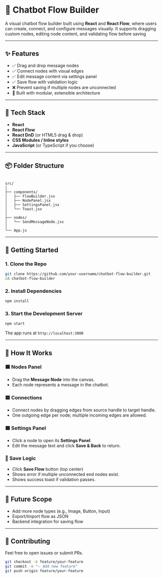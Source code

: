 # 💬 Chatbot Flow Builder

A visual chatbot flow builder built using **React** and **React Flow**, where users can create, connect, and configure messages visually. It supports dragging custom nodes, editing node content, and validating flow before saving

---

## ✨ Features

- ✅ Drag and drop message nodes
- ✅ Connect nodes with visual edges
- ✅ Edit message content via settings panel
- ✅ Save flow with validation logic
- ❌ Prevent saving if multiple nodes are unconnected
- 🧱 Built with modular, extensible architecture

---

## 🧠 Tech Stack

- **React**
- **React Flow**
- **React DnD** (or HTML5 drag & drop)
- **CSS Modules / Inline styles**
- **JavaScript** (or TypeScript if you choose)

---

## 📦 Folder Structure

```

src/
│
├── components/
│   ├── FlowBuilder.jsx
│   ├── NodePanel.jsx
│   ├── SettingsPanel.jsx
│   └── Toast.jsx
│
├── nodes/
│   └── SendMessageNode.jsx
│
└── App.js

````

---

## 🚀 Getting Started

### 1. Clone the Repo

```bash
git clone https://github.com/your-username/chatbot-flow-builder.git
cd chatbot-flow-builder
````

### 2. Install Dependencies

```bash
npm install
```

### 3. Start the Development Server

```bash
npm start
```

The app runs at `http://localhost:3000`

---

## 🧩 How It Works

### 🟦 Nodes Panel

* Drag the **Message Node** into the canvas.
* Each node represents a message in the chatbot.

### 🟨 Connections

* Connect nodes by dragging edges from source handle to target handle.
* One outgoing edge per node; multiple incoming edges are allowed.

### 🟩 Settings Panel

* Click a node to open its **Settings Panel**.
* Edit the message text and click **Save & Back** to return.

### 🔴 Save Logic

* Click **Save Flow** button (top center)
* Shows error if multiple unconnected end nodes exist.
* Shows success toast if validation passes.

---

## 📌 Future Scope

* Add more node types (e.g., Image, Button, Input)
* Export/Import flow as JSON
* Backend integration for saving flow

---

## 🙌 Contributing

Feel free to open issues or submit PRs.

```bash
git checkout -b feature/your-feature
git commit -m "✨ Add new feature"
git push origin feature/your-feature
```

